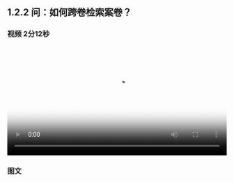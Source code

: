 ## 1.2.2 问：如何跨卷检索案卷？


### 视频 2分12秒

<video id="my-video" class="video-js" controls preload="auto" width="100%"
poster="https://ipic.qinglion.com/qinglion_class.002.jpeg" data-setup='{"aspectRatio":"16:9"}'>
<source src="https://ipic.qinglion.com/qinglion_class_00002.mp4" type='video/mp4' >
</video>


### 图文
